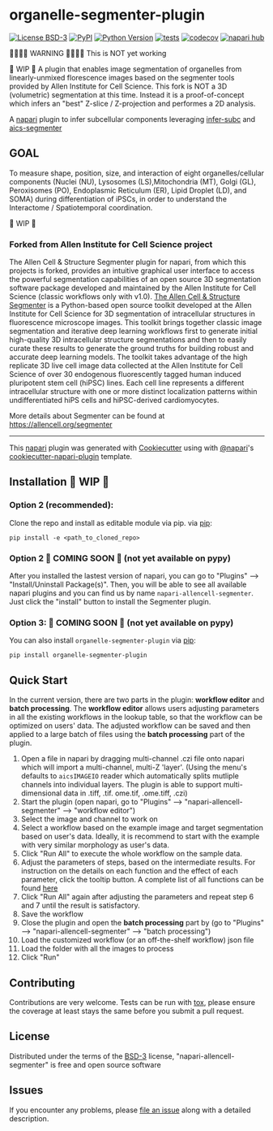 # organelle-segmenter-plugin


[![License BSD-3](https://img.shields.io/pypi/l/organelle-segmenter-plugin.svg?color=green)](https://github.com/ergonyc/organelle-segmenter-plugin/raw/main/LICENSE)
[![PyPI](https://img.shields.io/pypi/v/organelle-segmenter-plugin.svg?color=green)](https://pypi.org/project/organelle-segmenter-plugin)
[![Python Version](https://img.shields.io/pypi/pyversions/organelle-segmenter-plugin.svg?color=green)](https://python.org)
[![tests](https://github.com/ergonyc/organelle-segmenter-plugin/workflows/tests/badge.svg)](https://github.com/ergonyc/organelle-segmenter-plugin/actions)
[![codecov](https://codecov.io/gh/ergonyc/organelle-segmenter-plugin/branch/main/graph/badge.svg)](https://codecov.io/gh/ergonyc/organelle-segmenter-plugin)
[![napari hub](https://img.shields.io/endpoint?url=https://api.napari-hub.org/shields/organelle-segmenter-plugin)](https://napari-hub.org/plugins/organelle-segmenter-plugin)

🚨🚨🚨🚨 WARNING 🚨🚨🚨🚨 
This is NOT yet working

 🚧 WIP 🚧
A plugin that enables image segmentation of organelles from linearly-unmixed florescence images based on the segmenter tools provided by Allen Institute for Cell Science.  This fork is NOT a 3D (volumetric) segmentation at this time.  Instead it is a proof-of-concept which infers an "best" Z-slice / Z-projection and performes a 2D analysis.


A [napari](https://napari.org/stable/) plugin to infer subcellular components leveraging [infer-subc](https://github.com/ergonyc/infer-subc) and [aics-segmenter]( https://allencell.org/segmenter )

## GOAL
To measure shape, position, size, and interaction of eight organelles/cellular components (Nuclei (NU), Lysosomes (LS),Mitochondria (MT), Golgi (GL), Peroxisomes (PO), Endoplasmic Reticulum (ER), Lipid Droplet (LD), and SOMA) during differentiation of iPSCs, in order to understand the Interactome / Spatiotemporal coordination.

🚧 WIP 🚧
 
### Forked from Allen Institute for Cell Science project
The Allen Cell & Structure Segmenter plugin for napari, from which this projects is forked, provides an intuitive graphical user interface to access the powerful segmentation capabilities of an open source 3D segmentation software package developed and maintained by the Allen Institute for Cell Science (classic workflows only with v1.0). ​[The Allen Cell & Structure Segmenter](https://allencell.org/segmenter) is a Python-based open source toolkit developed at the Allen Institute for Cell Science for 3D segmentation of intracellular structures in fluorescence microscope images. This toolkit brings together classic image segmentation and iterative deep learning workflows first to generate initial high-quality 3D intracellular structure segmentations and then to easily curate these results to generate the ground truths for building robust and accurate deep learning models. The toolkit takes advantage of the high replicate 3D live cell image data collected at the Allen Institute for Cell Science of over 30 endogenous fluorescently tagged human induced pluripotent stem cell (hiPSC) lines. Each cell line represents a different intracellular structure with one or more distinct localization patterns within undifferentiated hiPS cells and hiPSC-derived cardiomyocytes.

More details about Segmenter can be found at https://allencell.org/segmenter

----------------------------------

This [napari] plugin was generated with [Cookiecutter] using with [@napari]'s [cookiecutter-napari-plugin] template.

<!--
Don't miss the full getting started guide to set up your new package:
https://github.com/napari/cookiecutter-napari-plugin#getting-started

and review the napari docs for plugin developers:
https://napari.org/docs/plugins/index.html
-->

## Installation 🚧 WIP 🚧

### Option 2 (recommended): 

Clone the repo and install as editable module via pip.  via [pip]:

    pip install -e <path_to_cloned_repo>


### Option 2 🚧 COMING SOON 🚧 (not yet available on pypy)

After you installed the lastest version of napari, you can go to "Plugins" --> "Install/Uninstall Package(s)". Then, you will be able to see all available napari plugins and you can find us by name `napari-allencell-segmenter`. Just click the "install" button to install the Segmenter plugin.

### Option 3: 🚧 COMING SOON 🚧 (not yet available on pypy)

You can also install `organelle-segmenter-plugin` via [pip]:

    pip install organelle-segmenter-plugin
    
## Quick Start

In the current version, there are two parts in the plugin: **workflow editor** and **batch processing**. The **workflow editor** allows users adjusting parameters in all the existing workflows in the lookup table, so that the workflow can be optimized on users' data. The adjusted workflow can be saved and then applied to a large batch of files using the **batch processing** part of the plugin. 

1. Open a file in napari by dragging multi-channel .czi file onto napari which will import a multi-channel, multi-Z 'layer'. (Using the menu's defaults to `aicsIMAGEIO` reader which automatically splits mutliple channels into individual layers.  The plugin is able to support multi-dimensional data in .tiff, .tif. ome.tif, .ome.tiff, .czi)
2. Start the plugin (open napari, go to "Plugins" --> "napari-allencell-segmenter" --> "workflow editor")
3. Select the image and channel to work on
4. Select a workflow based on the example image and target segmentation based on user's data. Ideally, it is recommend to start with the example with very similar morphology as user's data.
5. Click "Run All" to execute the whole workflow on the sample data.
6. Adjust the parameters of steps, based on the intermediate results. For instruction on the details on each function and the effect of each parameter, click the tooltip button. A complete list of all functions can be found [here](https://github.com/AllenCell/aics-segmentation/blob/main/aicssegmentation/structure_wrapper_config/function_params.md)
7. Click "Run All" again after adjusting the parameters and repeat step 6 and 7 until the result is satisfactory.
8. Save the workflow
9. Close the plugin and open the **batch processing** part by (go to "Plugins" --> "napari-allencell-segmenter" --> "batch processing")
10. Load the customized workflow (or an off-the-shelf workflow) json file
11. Load the folder with all the images to process
12. Click "Run"

## Contributing

Contributions are very welcome. Tests can be run with [tox], please ensure
the coverage at least stays the same before you submit a pull request.

## License

Distributed under the terms of the [BSD-3] license,
"napari-allencell-segmenter" is free and open source software

## Issues

If you encounter any problems, please [file an issue] along with a detailed description.

[napari]: https://github.com/napari/napari
[Cookiecutter]: https://github.com/audreyr/cookiecutter
[@napari]: https://github.com/napari
[MIT]: http://opensource.org/licenses/MIT
[BSD-3]: http://opensource.org/licenses/BSD-3-Clause
[GNU GPL v3.0]: http://www.gnu.org/licenses/gpl-3.0.txt
[GNU LGPL v3.0]: http://www.gnu.org/licenses/lgpl-3.0.txt
[Apache Software License 2.0]: http://www.apache.org/licenses/LICENSE-2.0
[Mozilla Public License 2.0]: https://www.mozilla.org/media/MPL/2.0/index.txt
[cookiecutter-napari-plugin]: https://github.com/napari/cookiecutter-napari-plugin
[file an issue]: https://github.com/AllenCell/napari-allencell-segmenter/issues
[napari]: https://github.com/napari/napari
[tox]: https://tox.readthedocs.io/en/latest/
[pip]: https://pypi.org/project/pip/
[PyPI]: https://pypi.org/
